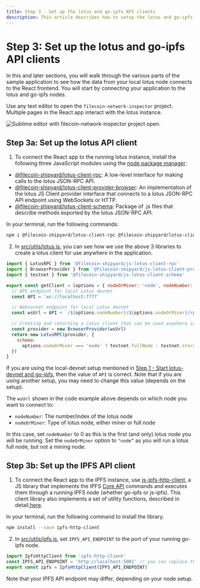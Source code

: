 ```yaml
---
title: Step 3 - Set up the lotus and go-ipfs API clients
description: This article describes how to setup the lotus and go-ipfs API clients for the Network Inspector tutorial.
---
```


# Step 3: Set up the lotus and go-ipfs API clients

In this and later sections, you will walk through the various parts of the sample application to see how the data from your local lotus node connects to the React frontend. You will start by connecting your application to the lotus and go-ipfs nodes.

Use any text editor to open the `filecoin-network-inspector` project. Multiple pages in the React app interact with the lotus instance.

![Sublime editor with filecoin-network-inspector project open.](./images/network-inspector-code.png)

## Step 3a: Set up the lotus API client

1. To connect the React app to the running lotus instance, install the following three JavaScript modules using the [node package manager](http://npmjs.com/):

- [@filecoin-shipyard/lotus-client-rpc](https://www.npmjs.com/package/@filecoin-shipyard/lotus-client-rpc): A low-level interface for making calls to the lotus JSON-RPC API.
- [@filecoin-shipyard/lotus-client-provider-browser](https://www.npmjs.com/package/@filecoin-shipyard/lotus-client-provider-browser): An implementation of the lotus JS Client provider interface that connects to a lotus JSON-RPC API endpoint using WebSockets or HTTP.
- [@filecoin-shipyard/lotus-client-schema](https://www.npmjs.com/package/@filecoin-shipyard/lotus-client-schema): Package of .js files that describe methods exported by the lotus JSON-RPC API.

In your terminal, run the following commands:

```bash
npm i @filecoin-shipyard/lotus-client-rpc @filecoin-shipyard/lotus-client-provider-browser @filecoin-shipyard/lotus-client-schema
```

2. In [src/utils/lotus.js](https://github.com/filecoin-shipyard/filecoin-network-inspector/blob/local/src/utils/lotus.js), you can see how we use the above 3 libraries to create a lotus client for use anywhere in the application.

```js
import { LotusRPC } from '@filecoin-shipyard/js-lotus-client-rpc'
import { BrowserProvider } from '@filecoin-shipyard/js-lotus-client-provider-browser'
import { testnet } from '@filecoin-shipyard/js-lotus-client-schema'

export const getClient = (options = { nodeOrMiner: 'node', nodeNumber: 0 }) => {
  // API endpoint for local Lotus devnet
  const API = 'ws://localhost:7777'

  // Websocket endpoint for local Lotus devnet
  const wsUrl = API + `/${options.nodeNumber}/${options.nodeOrMiner}/rpc/v0`

  // Creating and returning a Lotus client that can be used anywhere in the app
  const provider = new BrowserProvider(wsUrl)
  return new LotusRPC(provider, {
    schema:
      options.nodeOrMiner === 'node' ? testnet.fullNode : testnet.storageMiner
  })
}
```

If you are using the local-devnet setup mentioned in [Step 1 - Start lotus-devnet and go-ipfs](./step-1-start-lotus-devnet-and-go-ipfs.md), then the value of `API` is correct. Note that if you are using another setup, you may need to change this value (depends on the setup).

The `wsUrl` shown in the code example above depends on which node you want to connect to:

- `nodeNumber`: The number/index of the lotus node
- `nodeOrMiner`: Type of lotus node, either miner or full node

In this case, set `nodeNumber` to 0 as this is the first (and only) lotus node you will be running. Set the `nodeOrMiner` option to `"node”` as you will run a lotus full node, but not a mining node.

## Step 3b: Set up the IPFS API client

1. To connect the React app to the IPFS instance, use [js-ipfs-http-client](https://github.com/ipfs/js-ipfs/tree/master/packages/ipfs-http-client#readme), a JS library that implements the IPFS [Core API](https://github.com/ipfs/js-ipfs/tree/master/docs/core-api) commands and executes them through a running IPFS node (whether go-ipfs or js-ipfs). This client library also implements a set of utility functions, described in detail[ here](https://www.npmjs.com/package/ipfs-http-client).

In your terminal, run the following command to install the library.

```bash
npm install --save ipfs-http-client
```

2. In [src/utils/ipfs.js](https://github.com/filecoin-shipyard/filecoin-network-inspector/blob/local/src/utils/ipfs.js), set `IPFS_API_ENDPOINT` to the port of your running go-ipfs node.

```js
import IpfsHttpClient from 'ipfs-http-client'
const IPFS_API_ENDPOINT = 'http://localhost:5001' // you can replace this with any other IPFS endpoint
export const ipfs = IpfsHttpClient(IPFS_API_ENDPOINT)
```

Note that your IPFS API endpoint may differ, depending on your node setup.

